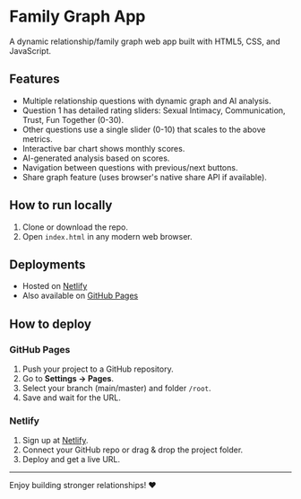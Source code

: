 # Family Graph App

A dynamic relationship/family graph web app built with HTML5, CSS, and JavaScript.

## Features

- Multiple relationship questions with dynamic graph and AI analysis.
- Question 1 has detailed rating sliders: Sexual Intimacy, Communication, Trust, Fun Together (0-30).
- Other questions use a single slider (0-10) that scales to the above metrics.
- Interactive bar chart shows monthly scores.
- AI-generated analysis based on scores.
- Navigation between questions with previous/next buttons.
- Share graph feature (uses browser's native share API if available).

## How to run locally

1. Clone or download the repo.
2. Open `index.html` in any modern web browser.

## Deployments

- Hosted on [Netlify](https://netlify.com)
- Also available on [GitHub Pages](https://yourusername.github.io/family-graph-app/)

## How to deploy

### GitHub Pages

1. Push your project to a GitHub repository.
2. Go to **Settings → Pages**.
3. Select your branch (main/master) and folder `/root`.
4. Save and wait for the URL.

### Netlify

1. Sign up at [Netlify](https://netlify.com).
2. Connect your GitHub repo or drag & drop the project folder.
3. Deploy and get a live URL.

---

Enjoy building stronger relationships! ❤️

